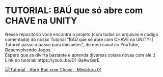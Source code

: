  <h1>TUTORIAL: BAÚ que só abre com CHAVE na UNITY</h1>
Nesse repositório você encontra o projeto (com todos os arquivos e código comentado) do nosso Tutorial "BAÚ que só abre com CHAVE na UNITY! | Tutorial passo a passo para Iniciantes", do meu canal no YouTube, Desenvolvendo Jogos.
<br>
Espero que se divirta bastante e aprenda diversas coisas novas com ele :)
<br>
Link do tutorial: https://youtu.be/D1-BaAwGsrE


<a href="https://youtu.be/D1-BaAwGsrE">![Tutorial - Abrir Baú com Chave - Miniatura 01](https://user-images.githubusercontent.com/102618272/169882207-6bb9c329-eb69-40be-8aa3-18f9e62025ad.png)</a>
